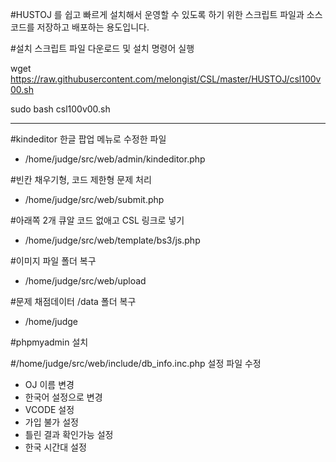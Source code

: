 #HUSTOJ 를 쉽고 빠르게 설치해서 운영할 수 있도록 하기 위한 스크립트 파일과 소스코드를 저장하고 배포하는 용도입니다.


#설치 스크립트 파일 다운로드 및 설치 명령어 실행

wget https://raw.githubusercontent.com/melongist/CSL/master/HUSTOJ/csl100v00.sh

sudo bash csl100v00.sh

------
#kindeditor 한글 팝업 메뉴로 수정한 파일
- /home/judge/src/web/admin/kindeditor.php

#빈칸 채우기형, 코드 제한형 문제 처리
- /home/judge/src/web/submit.php

#아래쪽 2개 큐알 코드 없애고 CSL 링크로 넣기
- /home/judge/src/web/template/bs3/js.php

#이미지 파일 폴더 복구
- /home/judge/src/web/upload

#문제 채점데이터 /data 폴더 복구
- /home/judge

#phpmyadmin 설치

#/home/judge/src/web/include/db_info.inc.php 설정 파일 수정
  - OJ 이름 변경
  - 한국어 설정으로 변경
  - VCODE 설정
  - 가입 불가 설정
  - 틀린 결과 확인가능 설정
  - 한국 시간대 설정

